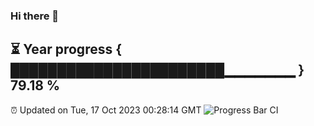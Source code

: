 ### Hi there 👋
⏳ Year progress { ███████████████████████▁▁▁▁▁▁▁ } 79.18 %
---
⏰ Updated on Tue, 17 Oct 2023 00:28:14 GMT
![Progress Bar CI](https://github.com/Moyi321/Moyi321/workflows/Progress%20Bar%20CI/badge.svg)

